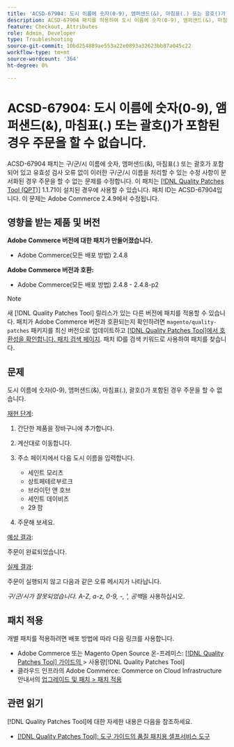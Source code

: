 ```yaml
---
title: 'ACSD-67904: 도시 이름에 숫자(0-9), 앰퍼샌드(&), 마침표(.) 또는 괄호()가 포함된 경우 주문을 할 수 없습니다.'
description: ACSD-67904 패치를 적용하여 도시 이름에 숫자(0-9), 앰퍼샌드(&), 마침표(.) 또는 괄호()가 포함된 경우 체크아웃이 실패하는 Adobe Commerce 문제를 수정합니다.
feature: Checkout, Attributes
role: Admin, Developer
type: Troubleshooting
source-git-commit: 10bd254889ae553a22e0893a32623bb87a045c22
workflow-type: tm+mt
source-wordcount: '364'
ht-degree: 0%

---
```



# ACSD-67904: 도시 이름에 숫자(0-9), 앰퍼샌드(&amp;), 마침표(.) 또는 괄호()가 포함된 경우 주문을 할 수 없습니다.

ACSD-67904 패치는 구/군/시 이름에 숫자, 앰퍼샌드(&amp;), 마침표(.) 또는 괄호가 포함되어 있고 유효성 검사 오류 없이 이러한 구/군/시 이름을 처리할 수 있는 수정 사항이 문서화된 경우 주문을 할 수 없는 문제를 수정합니다. 이 패치는 [[!DNL Quality Patches Tool (QPT)]](/help/tools/quality-patches-tool/quality-patches-tool-to-self-serve-quality-patches.md) 1.1.71이 설치된 경우에 사용할 수 있습니다. 패치 ID는 ACSD-67904입니다. 이 문제는 Adobe Commerce 2.4.9에서 수정됩니다.

## 영향을 받는 제품 및 버전

**Adobe Commerce 버전에 대한 패치가 만들어졌습니다.**

* Adobe Commerce(모든 배포 방법) 2.4.8

**Adobe Commerce 버전과 호환:**

* Adobe Commerce(모든 배포 방법) 2.4.8 - 2.4.8-p2

>[!NOTE]
>
>새 [!DNL Quality Patches Tool] 릴리스가 있는 다른 버전에 패치를 적용할 수 있습니다. 패치가 Adobe Commerce 버전과 호환되는지 확인하려면 `magento/quality-patches` 패키지를 최신 버전으로 업데이트하고 [[!DNL Quality Patches Tool]에서 호환성을 확인합니다. 패치 검색 페이지](https://experienceleague.adobe.com/tools/commerce-quality-patches/index.html?lang=ko). 패치 ID를 검색 키워드로 사용하여 패치를 찾습니다.

## 문제

도시 이름에 숫자(0-9), 앰퍼샌드(&amp;), 마침표(.), 괄호()가 포함된 경우 주문을 할 수 없습니다.

<u>재현 단계</u>:

1. 간단한 제품을 장바구니에 추가합니다.
1. 계산대로 이동합니다.
1. 주소 페이지에서 다음 도시 이름을 입력합니다.

   * 세인트 모리츠
   * 상트페테르부르크
   * 브라이턴 앤 호브
   * 세인트 데이비즈
   * 29 팜

1. 주문해 보세요.


<u>예상 결과</u>:

주문이 완료되었습니다.

<u>실제 결과</u>:

주문이 실행되지 않고 다음과 같은 오류 메시지가 나타납니다.

*구/군/시가 잘못되었습니다. A-Z, a-z, 0-9, -, &#39;, 공백*&#x200B;을 사용하십시오.


## 패치 적용

개별 패치를 적용하려면 배포 방법에 따라 다음 링크를 사용합니다.

* Adobe Commerce 또는 Magento Open Source 온-프레미스: [[!DNL Quality Patches Tool]  가이드의 &#x200B;](/help/tools/quality-patches-tool/usage.md)> 사용량[!DNL Quality Patches Tool]
* 클라우드 인프라의 Adobe Commerce: Commerce on Cloud Infrastructure 안내서의 [업그레이드 및 패치 > 패치 적용](https://experienceleague.adobe.com/docs/commerce-cloud-service/user-guide/develop/upgrade/apply-patches.html?lang=ko)

## 관련 읽기

[!DNL Quality Patches Tool]에 대한 자세한 내용은 다음을 참조하세요.

* [[!DNL Quality Patches Tool]: 도구 가이드의 품질 패치용 셀프서비스 도구](/help/tools/quality-patches-tool/quality-patches-tool-to-self-serve-quality-patches.md)

